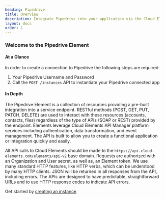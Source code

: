 ```yaml
---
heading: Pipedrive
title: Overview
description: Integrate Pipedrive into your application via the Cloud Elements APIs.
layout: docs
order: 1
---
```


### Welcome to the Pipedrive Element


#### At a Glance

In order to create a connection to Pipedrive the following steps are required:

1. Your Pipedrive Username and Password
2. Call the `POST /instances` API to instantiate your Pipedrive connected app

#### In Depth

The Pipedrive Element is a collection of resources providing a pre-built integration into a service endpoint. RESTful methods (POST, GET, PUT, PATCH, DELETE) are used to interact with these resources (accounts, contacts, files) regardless of the type of APIs (SOAP or REST) provided by the endpoint. Elements leverage Cloud Elements API Manager platform services including authentication, data transformation, and event management.  The API is built to allow you to create a functional application or integration quickly and easily.

All API calls to Cloud Elements should be made to the `https://api.cloud-elements.com/elements/api-v2` base domain. Requests are authorized with an Organization and User secret, as well as, an Element token.  We use many standard HTTP features, like HTTP verbs, which can be understood by many HTTP clients. JSON will be returned in all responses from the API, including errors. The APIs are designed to have predictable, straightforward URLs and to use HTTP response codes to indicate API errors.

Get started by [creating an instance](pipedrive-create-instance.html).
